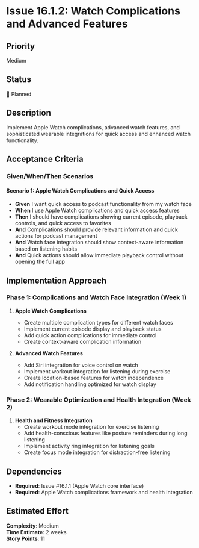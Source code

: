 # Issue 16.1.2: Watch Complications and Advanced Features

## Priority
Medium

## Status
🔄 Planned

## Description
Implement Apple Watch complications, advanced watch features, and sophisticated wearable integrations for quick access and enhanced watch functionality.

## Acceptance Criteria

### Given/When/Then Scenarios

#### Scenario 1: Apple Watch Complications and Quick Access
- **Given** I want quick access to podcast functionality from my watch face
- **When** I use Apple Watch complications and quick access features
- **Then** I should have complications showing current episode, playback controls, and quick access to favorites
- **And** Complications should provide relevant information and quick actions for podcast management
- **And** Watch face integration should show context-aware information based on listening habits
- **And** Quick actions should allow immediate playback control without opening the full app

## Implementation Approach

### Phase 1: Complications and Watch Face Integration (Week 1)
1. **Apple Watch Complications**
   - Create multiple complication types for different watch faces
   - Implement current episode display and playback status
   - Add quick action complications for immediate control
   - Create context-aware complication information

2. **Advanced Watch Features**
   - Add Siri integration for voice control on watch
   - Implement workout integration for listening during exercise
   - Create location-based features for watch independence
   - Add notification handling optimized for watch display

### Phase 2: Wearable Optimization and Health Integration (Week 2)
1. **Health and Fitness Integration**
   - Create workout mode integration for exercise listening
   - Add health-conscious features like posture reminders during long listening
   - Implement activity ring integration for listening goals
   - Create focus mode integration for distraction-free listening

## Dependencies
- **Required**: Issue #16.1.1 (Apple Watch core interface)
- **Required**: Apple Watch complications framework and health integration

## Estimated Effort
**Complexity**: Medium  
**Time Estimate**: 2 weeks  
**Story Points**: 11